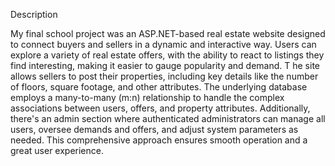  Description

My final school project was an ASP.NET-based real estate website designed to connect buyers and sellers in a dynamic and interactive way. 
Users can explore a variety of real estate offers, with the ability to react to listings they find interesting, making it easier to gauge popularity and demand. T
he site allows sellers to post their properties, including key details like the number of floors, square footage, and other attributes. 
The underlying database employs a many-to-many (m:n) relationship to handle the complex associations between users, offers, and property attributes. Additionally, 
there's an admin section where authenticated administrators can manage all users, oversee demands and offers, and adjust system parameters as needed. This comprehensive approach ensures smooth operation and a great user experience.

